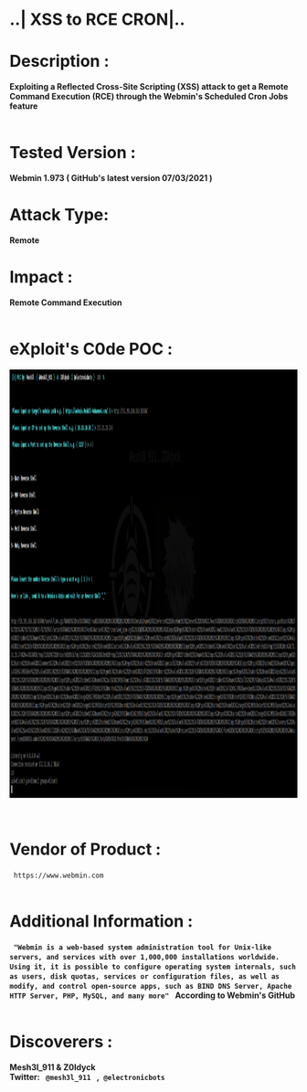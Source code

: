 # ..| XSS to RCE CRON|..

# Description :
<b>Exploiting a Reflected Cross-Site Scripting (XSS) attack to get a Remote Command Execution (RCE) through the Webmin's Scheduled Cron Jobs feature <br>
</b><br>
<h1>Tested Version :</h1>
<b>Webmin 1.973 ( GitHub's latest version 07/03/2021 )
</b><br>
<h1>Attack Type: </h1>
<b>Remote
</b>
<br>
<h1>Impact :<br></h1>
<b>Remote Command Execution
</b><br>
<br>
<h1>eXploit's C0de POC :</h1>
<p>
    <img src="exploitPOC.png" width="1200" height="750" />
</p>
<br>
<h1>Vendor of Product :</h1>
<code> https://www.webmin.com </code><br><br>
<h1>Additional Information :</h1>
<b>
<code> "Webmin is a web-based system administration tool for Unix-like servers, and services with over 1,000,000 installations worldwide. Using it, it is possible to configure operating system internals, such as users, disk quotas, services or configuration files, as well as modify, and control open-source apps, such as BIND DNS Server, Apache HTTP Server, PHP, MySQL, and many more" </code> According to Webmin's GitHub <br>

<br>
</b>
<h1>Discoverers :</h1>
<b>
Mesh3l_911 & Z0ldyck <br>
Twitter: <code> @mesh3l_911 </code> ,<code> @electronicbots </code>
<br>
</b>
